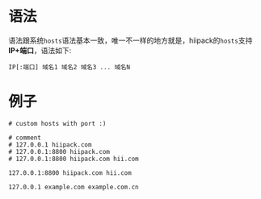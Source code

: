 # 语法

语法跟系统`hosts`语法基本一致，唯一不一样的地方就是，hiipack的`hosts`支持**IP+端口**，语法如下:

```
IP[:端口] 域名1 域名2 域名3 ... 域名N
```

# 例子

```
# custom hosts with port :)

# comment
# 127.0.0.1 hiipack.com
# 127.0.0.1:8800 hiipack.com
# 127.0.0.1:8800 hiipack.com hii.com

127.0.0.1:8800 hiipack.com hii.com

127.0.0.1 example.com example.com.cn

```